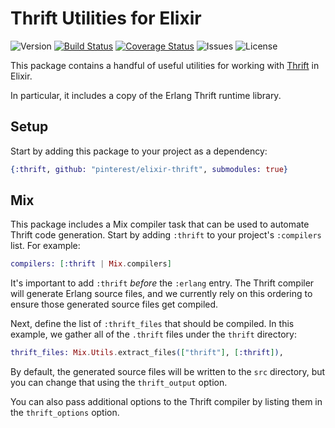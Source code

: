 # Thrift Utilities for Elixir

![Version](https://img.shields.io/github/tag/pinterest/elixir-thrift.svg)
[![Build Status](https://travis-ci.org/pinterest/elixir-thrift.svg?branch=master)](https://travis-ci.org/pinterest/elixir-thrift)
[![Coverage Status](https://coveralls.io/repos/pinterest/elixir-thrift/badge.svg?branch=master&service=github)](https://coveralls.io/github/pinterest/elixir-thrift?branch=master)
![Issues](https://img.shields.io/github/issues/pinterest/elixir-thrift.svg)
![License](https://img.shields.io/badge/license-Apache%202-blue.svg)

This package contains a handful of useful utilities for working with
[Thrift](https://thrift.apache.org/) in Elixir.

In particular, it includes a copy of the Erlang Thrift runtime library.

## Setup

Start by adding this package to your project as a dependency:

```elixir
{:thrift, github: "pinterest/elixir-thrift", submodules: true}
```

## Mix

This package includes a Mix compiler task that can be used to automate Thrift
code generation. Start by adding `:thrift` to your project's `:compilers` list.
For example:

```elixir
compilers: [:thrift | Mix.compilers]
```

It's important to add `:thrift` *before* the `:erlang` entry. The Thrift
compiler will generate Erlang source files, and we currently rely on this
ordering to ensure those generated source files get compiled.

Next, define the list of `:thrift_files` that should be compiled. In this
example, we gather all of the `.thrift` files under the `thrift` directory:

```elixir
thrift_files: Mix.Utils.extract_files(["thrift"], [:thrift]),
```

By default, the generated source files will be written to the `src` directory,
but you can change that using the `thrift_output` option.

You can also pass additional options to the Thrift compiler by listing them in
the `thrift_options` option.
